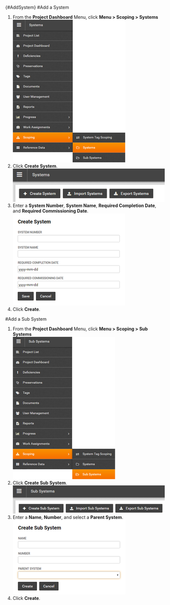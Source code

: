 {#AddSystem}
#Add a System 

1. From the **Project Dashboard** Menu, click **Menu > Scoping > Systems**  
![Menu > Scoping > Systems](images\MSystem.PNG)  
1. Click **Create System**.  
![Create System](images\CreateSystem.png)
1. Enter a **System Number**, **System Name**, **Required Completion Date**, and **Required Commissioning Date**.  
![Create System Form](images\CreateSystemDetail.png) 
1. Click **Create**.

#Add a Sub System 

1. From the **Project Dashboard** Menu, click **Menu > Scoping > Sub Systems**  
![Menu > Scoping > Sub Systems](images\MSubSystem.PNG)  
1. Click **Create Sub System**.  
![Create Sub System](images\CreateSubSystem.png)
1. Enter a **Name**, **Number**, and select a **Parent System**.  
![Create Sub System Form](images\CreatesubSystemDetail.png) 
1. Click **Create**.